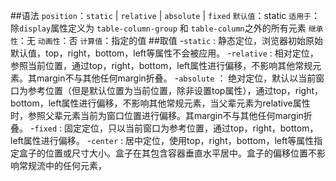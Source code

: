 ##语法
`position`：`static` | `relative` | `absolute` | `fixed`
`默认值`：static
`适用于`：除`display`属性定义为 `table-column-group` 和 `table-column`之外的所有元素
`继承性`：无
`动画性`：否
`计算值`：指定的值
##取值
-`static` : 静态定位，浏览器初始原始默认值，top，right，bottom，left等属性不会被应用。
-`relative` : 相对定位，参照当前位置，通过top，right，bottom，left属性进行偏移，不影响其他常规元素。其margin不与其他任何margin折叠。
-`absolute` ： 绝对定位，默认以当前窗口为参考位置（但是默认位置为当前位置，除非设置top属性），通过top，right，bottom，left属性进行偏移，不影响其他常规元素，当父辈元素为relative属性时，参照父辈元素当前为窗口位置进行偏移。其margin不与其他任何margin折叠。
-`fixed` : 固定定位，只以当前窗口为参考位置，通过top，right，bottom，left属性进行偏移。
-`center` : 居中定位，使用top，right，bottom，left等属性指定盒子的位置或尺寸大小。盒子在其包含容器垂直水平居中。盒子的偏移位置不影响常规流中的任何元素，
